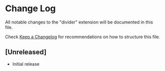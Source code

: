 # Change Log

All notable changes to the "divider" extension will be documented in this file.

Check [Keep a Changelog](http://keepachangelog.com/) for recommendations on how to structure this file.

## [Unreleased]

- Initial release